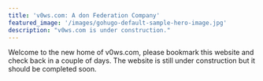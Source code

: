 ```yaml
---
title: 'v0ws.com: A don Federation Company'
featured_image: '/images/gohugo-default-sample-hero-image.jpg'
description: "v0ws.com is under construction."
---
```


Welcome to the new home of v0ws.com, please bookmark this website and check back in a couple of days. The website is still under construction but it should be completed soon.
